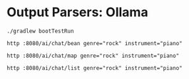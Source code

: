 # Output Parsers: Ollama

```shell
./gradlew bootTestRun
```

```shell
http :8080/ai/chat/bean genre="rock" instrument="piano"
```

```shell
http :8080/ai/chat/map genre="rock" instrument="piano"
```

```shell
http :8080/ai/chat/list genre="rock" instrument="piano"
```
